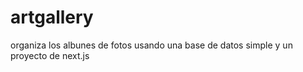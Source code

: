 # artgallery
organiza los albunes de fotos usando una base de datos simple y un proyecto de next.js
